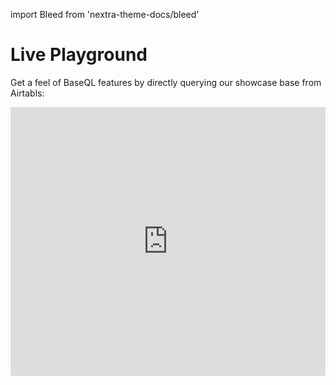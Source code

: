 import Bleed from 'nextra-theme-docs/bleed'

# Live Playground

Get a feel of BaseQL features by directly querying our showcase base from Airtabls:

<Bleed full>
  <iframe width="100%" height="430" src="https://app.baseql.com/demos" frameborder="0" allow="accelerometer; autoplay; clipboard-write; encrypted-media; gyroscope; picture-in-picture" allowfullscreen/>
</Bleed>

### Base:

<Bleed full>
  <iframe width="100%" height="430" src="https://airtable.com/embed/shrEOln0TWjx2MAC9?backgroundColor=purple" frameborder="0" allow="accelerometer; autoplay; clipboard-write; encrypted-media; gyroscope; picture-in-picture" allowfullscreen/>
</Bleed>